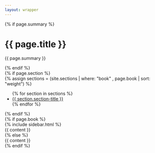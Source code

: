 ```yaml
---
layout: wrapper
---
```

<div class="docs-header" tabindex="-1">
{% if page.summary %}
  <div class="container">
    <h1>{{ page.title }}</h1>
    <p>{{ page.summary }}</p>
  </div>
{% endif %}
</div>
{% if page.section %}
<div class="section-header">
  <div class="container">
    {% assign sections = (site.sections | where: "book" , page.book | sort: "weight") %}
    <ul class="nav nav-tabs">
    {% for section in sections %}
      <li role="presentation" {% if section.section == page.section %}class="active"{% endif %}><a href="{{ site.baseUrl }}/{{ section.book }}/{{ section.section }}/{{ section.default-chapter }}">{{ section.section-title }}</a></li>
    {% endfor %}
    </ul>
  </div>
</div>
{% endif %}
<div class="container" id="content" >
  <div class="row">
    {% if page.book %}
    <div class="col-md-3">
      {% include sidebar.html %}
    </div>
    <div class="col-md-9">
      {{ content }}
    </div>
    {% else %}
    <div class="col-md-12">
      {{ content }}
    </div>
    {% endif %}
  </div>
</div>

